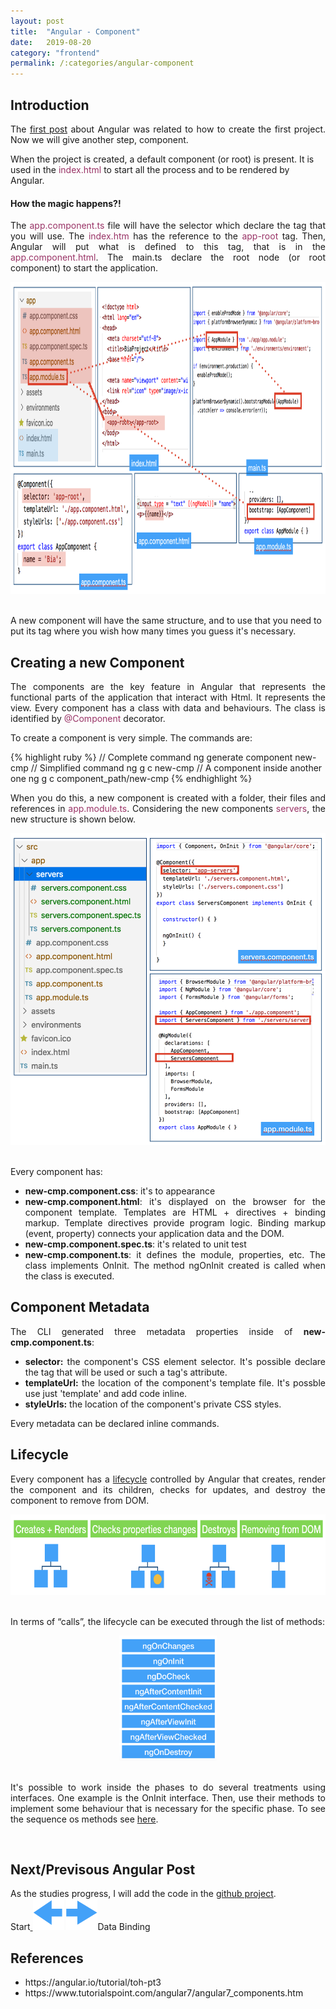 ```yaml
---
layout: post
title:  "Angular - Component"
date:   2019-08-20
category: "frontend"
permalink: /:categories/angular-component
---
```

<h2>Introduction</h2>

<p style="text-align: justify;">The <a href= "https://fabiana2611.github.io/angular/angular-start">first post</a> about Angular was related to how to create the first project. Now we will give another step, component. </p>

When the project is created, a default component (or root) is present. It is used in the <span style="color: #993366;">index.html</span> to start all the process and to be rendered by Angular.

<h4>How the magic happens?!</h4>

<p style="text-align: justify;">The <span style="color: #993366;">app.component.ts</span> file will have the selector which declare the tag that you will use. The <span style="color: #993366;">index.htm</span> has the reference to the <span style="color: #993366;">app-root</span> tag. Then, Angular will put what is defined to this tag, that is in the <span style="color: #993366;">app.component.html</span>. The main.ts declare the root node (or root component) to start the application.</p>

<center>
<img src="/img/angular/how.png" width="796" height="499"/>
</center>
<br/>

A new component will have the same structure, and to use that you need to put its tag where you wish how many times you guess it's necessary.

<h2>Creating a new Component</h2>

<p style="text-align: justify;">The components are the key feature in Angular that represents the functional parts of the application that interact with Html. It represents the view. Every component has a class with data and behaviours. The class is identified by <span style="color: #993366;">@Component</span> decorator.</p>

<p style="text-align: justify;">To create a component is very simple. The commands are:</p>

{% highlight ruby %}
// Complete command
ng generate component new-cmp
// Simplified command
ng g c new-cmp
// A component inside another one
ng g c component_path/new-cmp
{% endhighlight %}

<p style="text-align: justify;">When you do this, a new component is created with a folder, their files and references in <span style="color: #993366;">app.module.ts</span>. Considering the new components <span style="color: #993366;">servers</span>, the new structure is shown below.</p>

<center>
<img src="/img/angular/new_component.png" width="596" height="499"/>
</center>
<br/>

<p style="text-align: justify;">Every component has:</p>

<ul>
	<li style="text-align: justify;"><strong>new-cmp.component.css</strong>: it's to appearance</li>
	<li style="text-align: justify;"><strong>new-cmp.component.html</strong>: it's displayed on the browser for the component template. Templates are HTML + directives + binding markup. Template directives provide program logic. Binding markup (event, property) connects your application data and the DOM.</li>
	<li style="text-align: justify;"><strong>new-cmp.component.spec.ts</strong>: it's related to unit test</li>
	<li style="text-align: justify;"><strong>new-cmp.component.ts</strong>: it defines the module, properties, etc. The class implements OnInit. The method ngOnInit created is called when the class is executed.</li>
</ul>

<h2>Component Metadata</h2>

<p style="text-align: justify;">The CLI generated three metadata properties inside of <strong>new-cmp.component.ts</strong>:</p>

<ul>
	<li style="text-align: justify;"><strong>selector:</strong> the component's CSS element selector. It's possible declare the tag that will be used or such a tag's attribute.</li>
  <li style="text-align: justify;"><strong>templateUrl:</strong> the location of the component's template file. It's possble use just 'template' and add code inline.</li>
  <li style="text-align: justify;"><strong>styleUrls:</strong> the location of the component's private CSS styles.</li>
</ul>

Every metadata can be declared inline commands.

<h2>Lifecycle</h2>
<p style="text-align: justify;">Every component has a <a href="https://angular.io/guide/lifecycle-hooks#lifecycle-hooks">lifecycle</a> controlled by Angular that creates, render the component and its children, checks for updates, and destroy the component to remove from DOM.</p>

<center>
<img src="/img/angular/lifecycle.png" width="596" height="129"/>
</center>
<br/>

In terms of “calls”, the lifecycle can be executed through the list of methods:

<center>
<img src="/img/angular/lifecycle_call.png" width="156" height="200"/>
</center>
<br/>

<p style="text-align: justify;">It's possible to work inside the phases to do several treatments using interfaces. One example is the OnInit interface. Then, use their methods to implement some behaviour that is necessary for the specific phase. To see the sequence os methods see <a href="https://angular.io/guide/lifecycle-hooks#lifecycle-sequence">here</a>.</p>

<br/>
<h2>Next/Previsous Angular Post</h2>
As the studies progress, I will add the code in the <a href="https://github.com/fabiana2611/br-prev-analisys">github project</a>.
<br/>
Start<a href="https://fabiana2611.github.io/angular/angular-start" class="btn btn-primary">
<img src="/img/angular/previous.png" width="50" height="50" ></a> <a href="https://fabiana2611.github.io/angular/angular-databinding" class="btn btn-primary">
<img src="/img/angular/next.png" width="50" height="50" ></a>Data Binding


<h2>References</h2>

<ul>
	<li>https://angular.io/tutorial/toh-pt3</li>
	<li>https://www.tutorialspoint.com/angular7/angular7_components.htm</li>
</ul>
